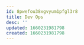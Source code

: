 ```yaml
---
id: 8pwefou38xgvyum1pfgl3r8
title: Dev Ops
desc: ''
updated: 1660231981798
created: 1660231981798
---
```

